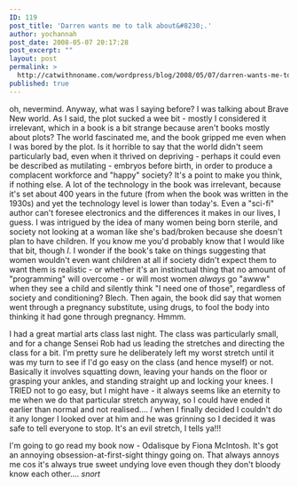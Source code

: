```yaml
---
ID: 119
post_title: 'Darren wants me to talk about&#8230;.'
author: yochannah
post_date: 2008-05-07 20:17:28
post_excerpt: ""
layout: post
permalink: >
  http://catwithnoname.com/wordpress/blog/2008/05/07/darren-wants-me-to-talk-about/
published: true
---
```

oh, nevermind. Anyway, what was I saying before? I was talking about Brave New world. As I said, the plot sucked a wee bit - mostly I considered it irrelevant, which in a book is a bit strange because aren't books mostly about plots? The world fascinated me, and the book gripped me even when I was bored by the plot. Is it horrible to say that the world didn't seem particularly bad, even when it thrived on depriving - perhaps it could even be described as mutilating - embryos before birth, in order to produce a complacent workforce and "happy" society? It's a point to make you think, if nothing else. 
A lot of the technology in the book was irrelevant, because it's set about 400 years in the future (from when the book was written in the 1930s) and yet the technology level is lower than today's. Even a "sci-fi" author can't foresee electronics and the differences it makes in our lives, I guess. 
I was intrigued by the idea of many women being born sterile, and society not looking at a woman like she's bad/broken because she doesn't plan to have children. If you know me you'd probably know that I would like that bit, though *l*.  I wonder if the book's take on things suggesting that women wouldn't even want children at all if society didn't expect them to want them is realistic - or whether it's an instinctual thing that no amount of "programming" will overcome - or will most women <em>always</em> go "awww" when they see a child and silently think "I need one of those", regardless of society and conditioning? Blech. Then again, the book did say that women went through a pregnancy substitute, using drugs, to fool the body into thinking it had gone through pregnancy. Hmmm. 

I had a great martial arts class last night. The class was particularly small, and for a change Sensei Rob had us leading the stretches and directing the class for a bit. I'm pretty sure he deliberately left my worst stretch until it was my turn to see if I'd go easy on the class (and hence myself) or not. Basically it involves squatting down, leaving your hands on the floor or grasping your ankles, and standing straight up and locking your knees. I TRIED not to go easy, but I might have - it always seems like an eternity to me when we do that particular stretch anyway, so I could have ended it earlier than normal and not realised.... *l* when I finally decided I couldn't do it any longer I looked over at him and he was grinning so I decided it was safe to tell everyone to stop. It's an evil stretch, I tells ya!!!

I'm going to go read my book now - Odalisque by Fiona McIntosh. It's got an annoying obsession-at-first-sight thingy going on. That always annoys me cos it's always true sweet undying love even though they don't bloody know each other.... *snort*